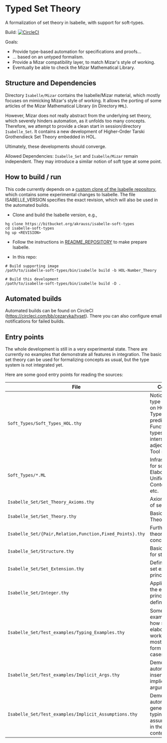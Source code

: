 # Typed Set Theory

A formalization of set theory in Isabelle, with support for soft-types.

Build: [![CircleCI](https://circleci.com/bb/cezaryka/tyset.svg?style=svg&circle-token=2fc0576de43f1f1852e8500afc862e43da2ee1e5)](https://circleci.com/bb/cezaryka/tyset)

Goals:

* Provide type-based automation for specifications and proofs...
* ... based on an untyped formalism.
* Provide a Mizar compatibility layer, to match Mizar's style of working.
* Eventually be able to check the Mizar Mathematical Library.

## Structure and Dependencies

Directory `Isabelle/Mizar` contains the Isabelle/Mizar material, which mostly focuses on mimicking Mizar's style of working.
It allows the porting of some articles of the Mizar Mathematical Library (in Directory `MML`).

However, Mizar does not really abstract from the underlying set theory, which severely hinders automation, as it unfolds too many concepts.
Therefore, we attempt to provide a clean start in session/directory `Isabelle_Set`.
It contains a new development of Higher-Order Tarski Grothendieck Set Theory embedded in HOL.

Ultimately, these developments should converge.

Allowed Dependencies: `Isabelle_Set` and `Isabelle/Mizar` remain independent. They may introduce a similar notion of soft type at some point.


## How to build / run

This code currently depends on a [custom clone of the Isabelle repository](https://bitbucket.org/akrauss/isabelle-soft-types),
which contains some experimental changes to Isabelle. The file ISABELLE_VERSION specifies the exact revision, which
will also be used in the automated builds.

* Clone and build the Isabelle version, e.g.,

```
hg clone https://bitbucket.org/akrauss/isabelle-soft-types
cd isabelle-soft-types
hg up <REVISION>
```

* Follow the instructions in
[README_REPOSITORY](https://isabelle.in.tum.de/repos/isabelle/file/tip/README_REPOSITORY) to make prepare Isabelle.

* In this repo:

```
# Build supporting image
/path/to/isabelle-soft-types/bin/isabelle build -b HOL-Number_Theory
```
```
# Build this development
/path/to/isabelle-soft-types/bin/isabelle build -D .
```

## Automated builds

Automated builds can be found on CircleCI (https://circleci.com/bb/cezaryka/tyset).
There you can also configure email notifications for failed builds.


## Entry points

The whole development is still in a very experimental state. There are currently no examples that demonstrate all features in integration. The basic set theory can be used for formalizing concepts as usual, but the type system is not integrated yet.

Here are some good entry points for reading the sources:

File | Content 
-----|--------
`Soft_Types/Soft_Types_HOL.thy` | Notion of soft type (based on HOL): Types as predicates, Function types, intersections, adjectives. Tool setup
`Soft_Types/*.ML` | Infrastructure for soft types: Elaboration, Unification, Context data, etc.
`Isabelle_Set/Set_Theory_Axioms.thy` | Axiomatization of set theory
`Isabelle_Set/Set_Theory.thy` | Basics of Set Theory
`Isabelle_Set/{Pair,Relation,Function,Fixed_Points}.thy` | Further set-theoretic concepts
`Isabelle_Set/Structure.thy` | Basic syntax for structures
`Isabelle_Set/Set_Extension.thy` | Definitional set extension principle
`Isabelle_Set/Integer.thy` | Application of the extension principle to define ℤ⊇ ℕ
`Isabelle_Set/Test_examples/Typing_Examples.thy` | Some examples of how soft type elaboration works, but mostly in the form of test cases.
`Isabelle_Set/Test_examples/Implicit_Args.thy` | Demonstrates automatic insertion of implicit arguments
`Isabelle_Set/Test_examples/Implicit_Assumptions.thy` | Demonstrates automatic generation of typing assumptions in the proof context.

